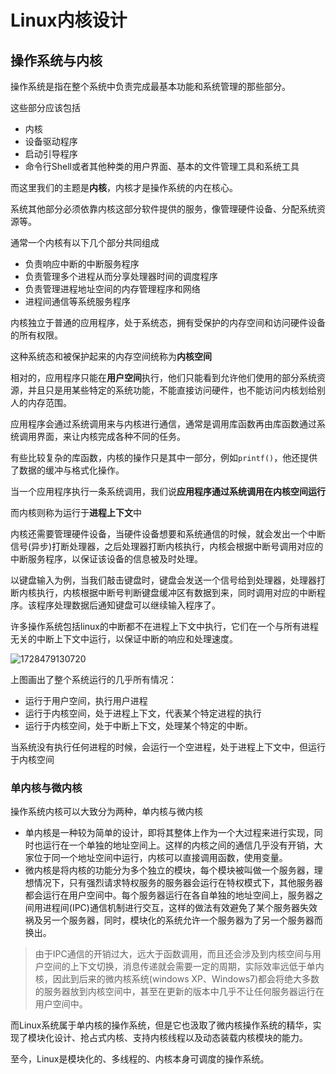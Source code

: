 # Linux内核设计



## 操作系统与内核

操作系统是指在整个系统中负责完成最基本功能和系统管理的那些部分。

这些部分应该包括

- 内核
- 设备驱动程序
- 启动引导程序
- 命令行Shell或者其他种类的用户界面、基本的文件管理工具和系统工具

而这里我们的主题是**内核**，内核才是操作系统的内在核心。

系统其他部分必须依靠内核这部分软件提供的服务，像管理硬件设备、分配系统资源等。

通常一个内核有以下几个部分共同组成

- 负责响应中断的中断服务程序
- 负责管理多个进程从而分享处理器时间的调度程序
- 负责管理进程地址空间的内存管理程序和网络
- 进程间通信等系统服务程序

内核独立于普通的应用程序，处于系统态，拥有受保护的内存空间和访问硬件设备的所有权限。

这种系统态和被保护起来的内存空间统称为**内核空间**

相对的，应用程序只能在**用户空间**执行，他们只能看到允许他们使用的部分系统资源，并且只是用某些特定的系统功能，不能直接访问硬件，也不能访问内核划给别人的内存范围。

应用程序会通过系统调用来与内核进行通信，通常是调用库函数再由库函数通过系统调用界面，来让内核完成各种不同的任务。

有些比较复杂的库函数，内核的操作只是其中一部分，例如`printf()`，他还提供了数据的缓冲与格式化操作。

当一个应用程序执行一条系统调用，我们说**应用程序通过系统调用在内核空间运行**

而内核则称为运行于**进程上下文**中

内核还需要管理硬件设备，当硬件设备想要和系统通信的时候，就会发出一个中断信号(异步)打断处理器，之后处理器打断内核执行，内核会根据中断号调用对应的中断服务程序，以保证该设备的信息被及时处理。

以键盘输入为例，当我们敲击键盘时，键盘会发送一个信号给到处理器，处理器打断内核执行，内核根据中断号判断键盘缓冲区有数据到来，同时调用对应的中断程序。该程序处理数据后通知键盘可以继续输入程序了。

许多操作系统包括linux的中断都不在进程上下文中执行，它们在一个与所有进程无关的中断上下文中运行，以保证中断的响应和处理速度。

![1728479130720](1728479130720.png)

上图画出了整个系统运行的几乎所有情况：

- 运行于用户空间，执行用户进程
- 运行于内核空间，处于进程上下文，代表某个特定进程的执行
- 运行于内核空间，处于中断上下文，处理某个特定的中断。

当系统没有执行任何进程的时候，会运行一个空进程，处于进程上下文中，但运行于内核空间

### 单内核与微内核

操作系统内核可以大致分为两种，单内核与微内核

- 单内核是一种较为简单的设计，即将其整体上作为一个大过程来进行实现，同时也运行在一个单独的地址空间上。这样的内核之间的通信几乎没有开销，大家位于同一个地址空间中运行，内核可以直接调用函数，使用变量。
- 微内核是将内核的功能分为多个独立的模块，每个模块被叫做一个服务器，理想情况下，只有强烈请求特权服务的服务器会运行在特权模式下，其他服务器都会运行在用户空间中。每个服务器运行在各自单独的地址空间上，服务器之间用进程间(IPC)通信机制进行交互，这样的做法有效避免了某个服务器失效祸及另一个服务器，同时，模块化的系统允许一个服务器为了另一个服务器而换出。

> 由于IPC通信的开销过大，远大于函数调用，而且还会涉及到内核空间与用户空间的上下文切换，消息传递就会需要一定的周期，实际效率远低于单内核，因此到后来的微内核系统(windows XP、Windows7)都会将绝大多数的服务器放到内核空间中，甚至在更新的版本中几乎不让任何服务器运行在用户空间中。

而Linux系统属于单内核的操作系统，但是它也汲取了微内核操作系统的精华，实现了模块化设计、抢占式内核、支持内核线程以及动态装载内核模块的能力。

至今，Linux是模块化的、多线程的、内核本身可调度的操作系统。











